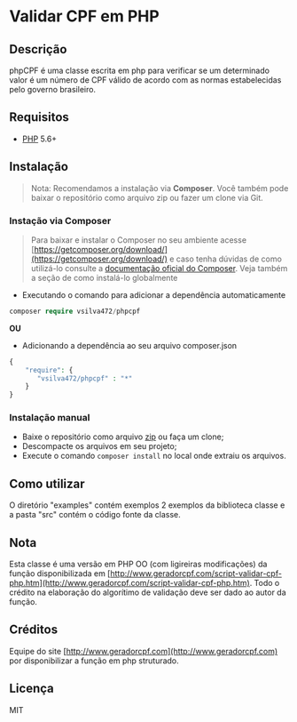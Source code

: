 # Validar CPF em PHP

## Descrição

phpCPF é uma classe escrita em php para verificar se um determinado valor é um número de CPF válido de acordo com as normas estabelecidas pelo governo brasileiro.


## Requisitos
* [PHP](https://php.net) 5.6+

## Instalação
> Nota: Recomendamos a instalação via **Composer**. Você também pode baixar o repositório como arquivo zip ou fazer um clone via Git.

### Instação via Composer
> Para baixar e instalar o Composer no seu ambiente acesse [https://getcomposer.org/download/](https://getcomposer.org/download/) e caso tenha dúvidas de como utilizá-lo consulte a [documentação oficial do Composer](https://getcomposer.org/doc/). Veja também a seção de como instalá-lo globalmente

+ Executando o comando para adicionar a dependência automaticamente
```php
composer require vsilva472/phpcpf
```

**OU**

* Adicionando a dependência ao seu arquivo composer.json

```php
{
    "require": {
       "vsilva472/phpcpf" : "*"
    }
}
``` 

### Instalação manual
* Baixe o repositório como arquivo [zip](https://github.com/vsilva472/phpcpf/archive/master.zip) ou faça um clone;
* Descompacte os arquivos em seu projeto;
* Execute o comando `composer install` no local onde extraiu os arquivos.


## Como utilizar

O diretório "examples" contém exemplos 2 exemplos da biblioteca classe e a pasta "src" contém o código fonte da classe.


## Nota

Esta classe é uma versão em PHP OO (com ligireiras modificações) da função disponibilizada em [http://www.geradorcpf.com/script-validar-cpf-php.htm](http://www.geradorcpf.com/script-validar-cpf-php.htm). 
Todo o crédito na elaboração do algorítimo de validação deve ser dado ao autor da função.

## Créditos
Equipe do site [http://www.geradorcpf.com](http://www.geradorcpf.com) por disponibilizar a função em php struturado.

## Licença
MIT